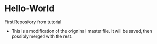 # Hello-World
First Repository from tutorial
* This is a modification of the origninal, master file.  It will be saved, then possibly merged with the rest.  
